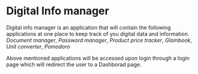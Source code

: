 # Digital Info manager

Digital info manager is an application that will contain the following applications at one place to keep track of you digital data and information.
*Document manager*,
*Password manager*,
*Product price tracker*,
*Glambook*,
*Unit converter*,
*Pomodoro*

Above mentioned applications will be accessed upon login through a login page which will redirect the user to a Dashborad page.

